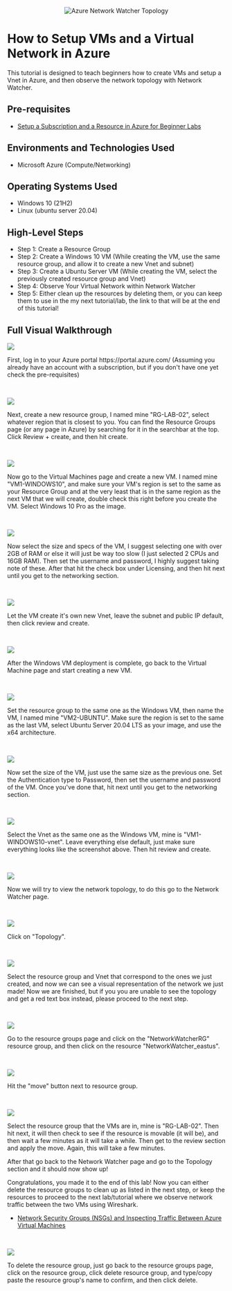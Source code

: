 <p align="center">
<img src="https://i.imgur.com/0NJwExP.png" alt="Azure Network Watcher Topology"/>
</p>

<h1>How to Setup VMs and a Virtual Network in Azure</h1>
This tutorial is designed to teach beginners how to create VMs and setup a Vnet in Azure, and then observe the network topology with Network Watcher.<br />

<h2>Pre-requisites </h2>

- [Setup a Subscription and a Resource in Azure for Beginner Labs](https://github.com/aniyahelder/SetupAzure.git)

<h2>Environments and Technologies Used</h2>

- Microsoft Azure (Compute/Networking)

<h2>Operating Systems Used </h2>

- Windows 10 (21H2)
- Linux (ubuntu server 20.04)

<h2>High-Level Steps</h2>

- Step 1: Create a Resource Group
- Step 2: Create a Windows 10 VM (While creating the VM, use the same resource group, and allow it to create a new Vnet and subnet)
- Step 3: Create a Ubuntu Server VM (While creating the VM, select the previously created resource group and Vnet)
- Step 4: Observe Your Virtual Network within Network Watcher
- Step 5: Either clean up the resources by deleting them, or you can keep them to use in the my next tutorial/lab, the link to that will be at the end of this tutorial!


<h2>Full Visual Walkthrough</h2>

<p>
<img src="https://i.imgur.com/buHJH42.png"/>
</p>
<p>
First, log in to your Azure portal https://portal.azure.com/ (Assuming you already have an account with a subscription, but if you don't have one yet check the pre-requisites)
</p>
<br />

<p>
<img src="https://i.imgur.com/rrhr4yR.png"/>
</p>
<p>
Next, create a new resource group, I named mine "RG-LAB-02", select whatever region that is closest to you. You can find the Resource Groups page (or any page in Azure) by searching for it in the searchbar at the top. Click Review + create, and then hit create.
</p>
<br />

<p>
<img src="https://i.imgur.com/mBedzXM.png"/>
</p>
<p>
Now go to the Virtual Machines page and create a new VM. I named mine "VM1-WINDOWS10", and make sure your VM's region is set to the same as your Resource Group and at the very least that is in the same region as the next VM that we will create, double check this right before you create the VM. Select Windows 10 Pro as the image.
</p>
<br />

<p>
<img src="https://i.imgur.com/zBjOdTb.png"/>
</p>
<p>
Now select the size and specs of the VM, I suggest selecting one with over 2GB of RAM or else it will just be way too slow (I just selected 2 CPUs and 16GB RAM). Then set the username and password, I highly suggest taking note of these. After that hit the check box under Licensing, and then hit next until you get to the networking section.
</p>
<br />

<p>
<img src="https://i.imgur.com/PS9QM2K.png"/>
</p>
<p>
Let the VM create it's own new Vnet, leave the subnet and public IP default, then click review and create.
</p>
<br />

<p>
<img src="https://i.imgur.com/jiQDthx.png"/>
</p>
<p>
After the Windows VM deployment is complete, go back to the Virtual Machine page and start creating a new VM.
</p>
<br />

<p>
<img src="https://i.imgur.com/HWfCtvW.png"/>
</p>
<p>
Set the resource group to the same one as the Windows VM, then name the VM, I named mine "VM2-UBUNTU". Make sure the region is set to the same as the last VM, select Ubuntu Server 20.04 LTS as your image, and use the x64 architecture.
</p>
<br />

<p>
<img src="https://i.imgur.com/pXrG5k1.png"/>
</p>
<p>
Now set the size of the VM, just use the same size as the previous one. Set the Authentication type to Password, then set the username and password of the VM.
Once you've done that, hit next until you get to the networking section.
</p>
<br />

<p>
<img src="https://i.imgur.com/IWjmOf0.png"/>
</p>
<p>
Select the Vnet as the same one as the Windows VM, mine is "VM1-WINDOWS10-vnet". Leave everything else default, just make sure everything looks like the screenshot above. Then hit review and create.
</p>
<br />

<p>
<img src="https://i.imgur.com/9YblwA7.png"/>
</p>
<p>
Now we will try to view the network topology, to do this go to the Network Watcher page.
</p>
<br />

<p>
<img src="https://i.imgur.com/lgvLLrE.png"/>
</p>
<p>
Click on "Topology".
</p>
<br />

<p>
<img src="https://i.imgur.com/3lYjlAv.png"/>
</p>
<p>
Select the resource group and Vnet that correspond to the ones we just created, and now we can see a visual representation of the network we just made!
Now we are finished, but if you you are unable to see the topology and get a red text box instead, please proceed to the next step.
</p>
<br />

<p>
<img src="https://i.imgur.com/E9WhNaP.png"/>
</p>
<p>
Go to the resource groups page and click on the "NetworkWatcherRG" resource group, and then click on the resource "NetworkWatcher_eastus".
</p>
<br />

<p>
<img src="https://i.imgur.com/fWXNt1q.png"/>
</p>
<p>
Hit the "move" button next to resource group.
</p>
<br />

<p>
<img src="https://i.imgur.com/xLnxt4L.png"/>
</p>
<p>
Select the resource group that the VMs are in, mine is "RG-LAB-02". Then hit next, it will then check to see if the resource is movable (it will be), and then wait a few minutes as it will take a while. Then get to the review section and apply the move. Again, this will take a few minutes.

After that go back to the Network Watcher page and go to the Topology section and it should now show up!

Congratulations, you made it to the end of this lab! Now you can either delete the resource groups to clean up as listed in the next step, or keep the resources to proceed to the next lab/tutorial where we observe network traffic between the two VMs using Wireshark.
- [Network Security Groups (NSGs) and Inspecting Traffic Between Azure Virtual Machines](https://github.com/jacksonmalms/azure-network-protocols)
</p>
<br />

<p>
<img src="https://i.imgur.com/ZttsXKR.png"/>
</p>
<p>
To delete the resource group, just go back to the resource groups page, click on the resource group, click delete resource group, and type/copy paste the resource group's name to confirm, and then click delete.
